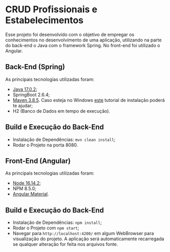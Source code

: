 # CRUD Profissionais e Estabelecimentos

Esse projeto foi desenvolvido com o objetivo de empregar os conhecimentos no desenvolvimento de uma aplicação, utilizando na parte do back-end o Java com o framework Spring. No front-end foi utilizado o Angular.


## Back-End (Spring)
As principais tecnologias utilizadas foram:
* [Java 17.0.2](https://www.oracle.com/java/technologies/downloads/);
* SpringBoot 2.6.4;
* [Maven 3.8.5](https://maven.apache.org/download.cgi). Caso esteja no Windows [este](https://dicasdejava.com.br/como-instalar-o-maven-no-windows/) tutorial de instalação poderá te ajudar;
* H2 (Banco de Dados em tempo de execução).

## Build e Execução do Back-End
* Instalação de Dependências: `mvn clean install`;
* Rodar o Projeto na porta 8080.


## Front-End (Angular)
As principais tecnologias utilizadas foram:
* [Node 16.14.2](https://nodejs.org/en/download/);
* NPM 8.5.0;
* [Angular Material](https://material.angular.io/).

## Build e Execução do Back-End
* Instalação de Dependências: `npm install`;
* Rodar o Projeto com `npm start`;
* Navegar para `http://localhost:4200/` em algum WebBrowser para visualização do projeto. A aplicação será automaticamente recarregada se qualquer alteração for feita nos arquivos fonte.